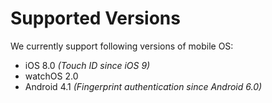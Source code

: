 # Supported Versions

We currently support following versions of mobile OS:

- iOS 8.0 _(Touch ID since iOS 9)_
- watchOS 2.0
- Android 4.1 _(Fingerprint authentication since Android 6.0)_
